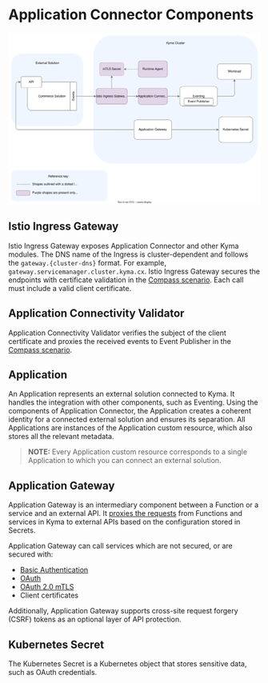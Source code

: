 # Application Connector Components

![Architecture Diagram](../../assets/ac-application-connector-architecture.svg)

## Istio Ingress Gateway

Istio Ingress Gateway exposes Application Connector and other Kyma modules.
The DNS name of the Ingress is cluster-dependent and follows the `gateway.{cluster-dns}` format. For example, `gateway.servicemanager.cluster.kyma.cx`.
Istio Ingress Gateway secures the endpoints with certificate validation in the [Compass scenario](../README.md). Each call must include a valid client certificate.

## Application Connectivity Validator

Application Connectivity Validator verifies the subject of the client certificate and proxies the received events to Event Publisher in the [Compass scenario](../README.md).

## Application

An Application represents an external solution connected to Kyma. It handles the integration with other components, such as Eventing.
Using the components of Application Connector, the Application creates a coherent identity for a connected external solution and ensures its separation.
All Applications are instances of the Application custom resource, which also stores all the relevant metadata.

>**NOTE:** Every Application custom resource corresponds to a single Application to which you can connect an external solution.

## Application Gateway

Application Gateway is an intermediary component between a Function or a service and an external API.
It [proxies the requests](04-20-application-gateway.md) from Functions and services in Kyma to external APIs based on the configuration stored in Secrets.

Application Gateway can call services which are not secured, or are secured with:

- [Basic Authentication](https://tools.ietf.org/html/rfc7617)
- [OAuth](https://tools.ietf.org/html/rfc6750)
- [OAuth 2.0 mTLS](https://datatracker.ietf.org/doc/html/rfc8705)
- Client certificates

Additionally, Application Gateway supports cross-site request forgery (CSRF) tokens as an optional layer of API protection.


## Kubernetes Secret

The Kubernetes Secret is a Kubernetes object that stores sensitive data, such as OAuth credentials.